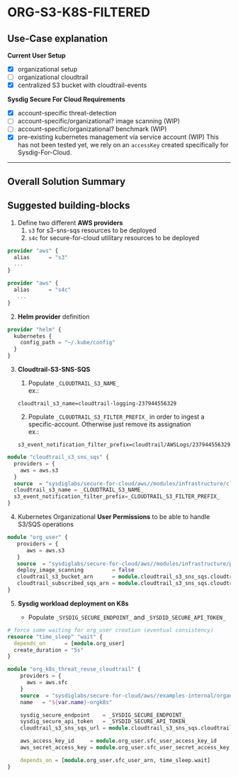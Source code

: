 # ORG-S3-K8S-FILTERED

## Use-Case explanation

**Current User Setup**
- [X] organizational setup
- [ ] organizational cloudtrail
- [X] centralized S3 bucket with cloudtrail-events

**Sysdig Secure For Cloud Requirements**
- [X] account-specific threat-detection
- [ ] account-specific/organizational? image scanning (WIP)
- [ ] account-specific/organizational? benchmark (WIP)
- [X] pre-existing kubernetes management vía service account (WIP)
This has not been tested yet, we rely on an `accessKey` created specifically for Sysdig-For-Cloud.
<!--
Skip step 4 and remove `aws_access_key_id` and `aws_secret_access_key` parameters from `org_k8s_threat_reuse_cloudtrail` module
-->
---

## Overall Solution Summary


## Suggested building-blocks

1. Define two different **AWS providers**
   1. `s3` for s3-sns-sqs resources to be deployed
   2. `s4c` for secure-for-cloud utilitary resources to be deployed

```terraform
provider "aws" {
  alias      = "s3"
  ...
}

provider "aws" {
  alias      = "s4c"
   ...
}

```

2. **Helm provider** definition
```terraform
provider "helm" {
  kubernetes {
    config_path = "~/.kube/config"
  }
}

```

3. **Cloudtrail-S3-SNS-SQS**

   1. Populate  `_CLOUDTRAIL_S3_NAME_`
   <br/>ex.:
    ```text
    cloudtrail_s3_name=cloudtrail-logging-237944556329
    ```
   2. Populate `_CLOUDTRAIL_S3_FILTER_PREFIX_` in order to ingest a specific-account. Otherwise just remove its assignation
   <br/>ex.:
    ```text
    s3_event_notification_filter_prefix=cloudtrail/AWSLogs/237944556329
    ```

```terraform
module "cloudtrail_s3_sns_sqs" {
  providers = {
    aws = aws.s3
  }
  source  = "sysdiglabs/secure-for-cloud/aws//modules/infrastructure/cloudtrail_s3-sns-sqs"
  cloudtrail_s3_name = _CLOUDTRAIL_S3_NAME_
  s3_event_notification_filter_prefix=_CLOUDTRAIL_S3_FILTER_PREFIX_
}
```


4. Kubernetes Organizational **User Permissions** to be able to handle S3/SQS operations
```terraform
module "org_user" {
   providers = {
      aws = aws.s3
   }
   source  = "sysdiglabs/secure-for-cloud/aws//modules/infrastructure/permissions/iam-user"
   deploy_image_scanning         = false
   cloudtrail_s3_bucket_arn      = module.cloudtrail_s3_sns_sqs.cloudtrail_s3_arn
   cloudtrail_subscribed_sqs_arn = module.cloudtrail_s3_sns_sqs.cloudtrail_subscribed_sqs_arn
}
```

5. **Sysdig workload deployment on K8s**

    * Populate  `_SYSDIG_SECURE_ENDPOINT_` and `_SYSDID_SECURE_API_TOKEN_`

```terraform
# force some waiting for org_user creation (eventual consistency)
resource "time_sleep" "wait" {
  depends_on      = [module.org_user]
  create_duration = "5s"
}

module "org_k8s_threat_reuse_cloudtrail" {
    providers = {
      aws = aws.sfc
    }
    source  = "sysdiglabs/secure-for-cloud/aws//examples-internal/organizational-k8s-threat-reuse_cloudtrail"
    name   = "${var.name}-orgk8s"

    sysdig_secure_endpoint    = _SYSDIG_SECURE_ENDPOINT_
    sysdig_secure_api_token   = _SYSDID_SECURE_API_TOKEN_
    cloudtrail_s3_sns_sqs_url = module.cloudtrail_s3_sns_sqs.cloudtrail_subscribed_sqs_url

    aws_access_key_id     = module.org_user.sfc_user_access_key_id
    aws_secret_access_key = module.org_user.sfc_user_secret_access_key

    depends_on = [module.org_user.sfc_user_arn, time_sleep.wait]
}
```
